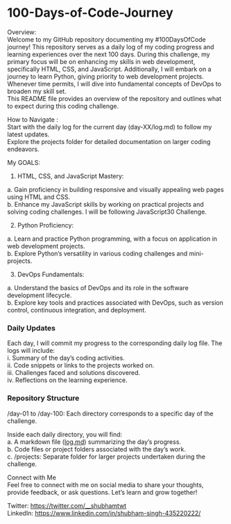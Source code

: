 <h1 class="code-line" data-line-start=0 data-line-end=1 ><a id="100DaysofCodeJourney_0"></a>100-Days-of-Code-Journey</h1>
<p class="has-line-data" data-line-start="2" data-line-end="5">Overview:<br>
Welcome to my GitHub repository documenting my #100DaysOfCode journey! This repository serves as a daily log of my coding progress and learning experiences over the next 100 days. During this challenge, my primary focus will be on enhancing my skills in web development, specifically HTML, CSS, and JavaScript. Additionally, I will embark on a journey to learn Python, giving priority to web development projects. Whenever time permits, I will dive into fundamental concepts of DevOps to broaden my skill set.<br>
This README file provides an overview of the repository and outlines what to expect during this coding challenge.</p>
<p class="has-line-data" data-line-start="6" data-line-end="9">How to Navigate :<br>
Start with the daily log for the current day (day-XX/log.md) to follow my latest updates.<br>
Explore the projects folder for detailed documentation on larger coding endeavors.</p>
<p class="has-line-data" data-line-start="10" data-line-end="11">My GOALS:</p>
<ol>
<li class="has-line-data" data-line-start="12" data-line-end="14">HTML, CSS, and JavaScript Mastery:</li>
</ol>
<p class="has-line-data" data-line-start="14" data-line-end="16">a. Gain proficiency in building responsive and visually appealing web pages using HTML and CSS.<br>
b. Enhance my JavaScript skills by working on practical projects and solving coding challenges. I will be following JavaScript30 Challenge.</p>
<ol start="2">
<li class="has-line-data" data-line-start="17" data-line-end="19">Python Proficiency:</li>
</ol>
<p class="has-line-data" data-line-start="19" data-line-end="21">a. Learn and practice Python programming, with a focus on application in web development projects.<br>
b. Explore Python’s versatility in various coding challenges and mini-projects.</p>
<ol start="3">
<li class="has-line-data" data-line-start="22" data-line-end="24">DevOps Fundamentals:</li>
</ol>
<p class="has-line-data" data-line-start="24" data-line-end="26">a. Understand the basics of DevOps and its role in the software development lifecycle.<br>
b. Explore key tools and practices associated with DevOps, such as version control, continuous integration, and deployment.</p>
<h3 class="code-line" data-line-start=28 data-line-end=29 ><a id="Daily_Updates_28"></a>Daily Updates</h3>
<p class="has-line-data" data-line-start="30" data-line-end="35">Each day, I will commit my progress to the corresponding daily log file. The logs will include:<br>
i. Summary of the day’s coding activities.<br>
ii. Code snippets or links to the projects worked on.<br>
iii. Challenges faced and solutions discovered.<br>
iv. Reflections on the learning experience.</p>
<h3 class="code-line" data-line-start=36 data-line-end=37 ><a id="Repository_Structure_36"></a>Repository Structure</h3>
<p class="has-line-data" data-line-start="37" data-line-end="38">/day-01 to /day-100: Each directory corresponds to a specific day of the challenge.</p>
<p class="has-line-data" data-line-start="39" data-line-end="43">Inside each daily directory, you will find:<br>
a. A markdown file (<a href="http://log.md">log.md</a>) summarizing the day’s progress.<br>
b. Code files or project folders associated with the day’s work.<br>
c. /projects: Separate folder for larger projects undertaken during the challenge.</p>

<p class="has-line-data" data-line-start="0" data-line-end="2">Connect with Me<br>
Feel free to connect with me on social media to share your thoughts, provide feedback, or ask questions. Let’s learn and grow together!</p>
<p class="has-line-data" data-line-start="3" data-line-end="5">Twitter: <a href="https://twitter.com/__shubhamtwt">https://twitter.com/__shubhamtwt</a><br>
LinkedIn: <a href="https://www.linkedin.com/in/shubham-singh-435220222/">https://www.linkedin.com/in/shubham-singh-435220222/</a></p>
